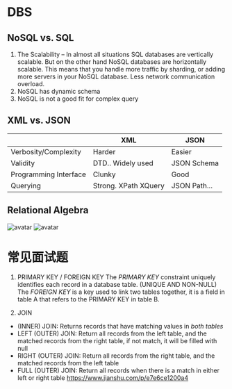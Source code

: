 # DBS

## NoSQL vs. SQL
1. The Scalability –
In almost all situations SQL databases are vertically scalable. But on the other hand NoSQL databases are horizontally scalable. This means that you handle more traffic by sharding, or adding more servers in your NoSQL database. Less network communication overload.
2. NoSQL has dynamic schema
3. NoSQL is not a good fit for complex query

## XML vs. JSON

|                       | XML                  | JSON         |
|-----------------------|----------------------|--------------|
| Verbosity/Complexity  | Harder               | Easier       |
| Validity              | DTD.. Widely used    | JSON Schema  |
| Programming Interface | Clunky               | Good         |
| Querying              | Strong. XPath XQuery | JSON Path... |


## Relational Algebra
![avatar](https://i.imgur.com/oDUHI6f.png)
![avatar](https://i.imgur.com/pAzF0rf.png)


# 常见面试题
1. PRIMARY KEY / FOREIGN KEY
The *PRIMARY KEY* constraint uniquely identifies each record in a database table. (UNIQUE AND NON-NULL)
The *FOREIGN KEY* is a key used to link two tables together, 
it is a field in table A that refers to the PRIMARY KEY in table B.

2. JOIN
* (INNER) JOIN: Returns records that have matching values in *both tables*
* LEFT (OUTER) JOIN: Return all records from the left table, and the matched records from the right table, if not match, it will be filled with null
* RIGHT (OUTER) JOIN: Return all records from the right table, and the matched records from the left table
* FULL (OUTER) JOIN: Return all records when there is a match in either left or right table
https://www.jianshu.com/p/e7e6ce1200a4


